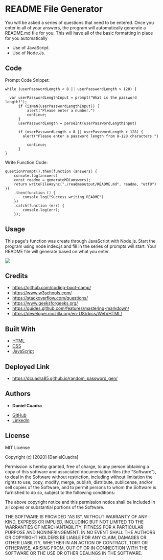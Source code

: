 # README File Generator

You will be asked a series of questions that need to be entered. Once you enter in all of your answers, the program will automatically generate a README.md file for you. This will have all of the basic formatting in place for you automatically

* Use of JavaScript.
* Use of Node.Js.

## Code

Prompt Code Snippet:

```
while (userPasswordLength < 8 || userPasswordLength > 128) {

  var userPasswordLengthInput = prompt("What is the password length?");
      if (isNaN(userPasswordLengthInput)) {
          alert("Please enter a number.")
          continue;
      }
      userPasswordLength = parseInt(userPasswordLengthInput)

      if (userPasswordLength < 8 || userPasswordLength > 128) {
        alert("Please enter a password length from 8-128 characters.")

          continue;
      }
}
```

Write Function Code:

```
questionPrompt().then(function (answers) {
    console.log(answers)
    const readme = generateMD(answers);
    return writeFileAsync("./readmeoutput/README.md", readme, "utf8")
})
    .then(function () {
        console.log("Success writing README")
    })
    .catch(function (err) {
        console.log(err);
    });
```


## Usage

This page's function was create through JavaScript with Node.js. Start the program using node index.js and fill in the series of prompts will start. Your README file will generate based on what you enter.

<img src="./recording.gif">



## Credits

* https://github.com/coding-boot-camp/
* https://www.w3schools.com/
* https://stackoverflow.com/questions/
* https://www.geeksforgeeks.org/
* https://guides.github.com/features/mastering-markdown/
* https://developer.mozilla.org/en-US/docs/Web/HTML/


## Built With

* [HTML](https://developer.mozilla.org/en-US/docs/Web/HTML)
* [CSS](https://developer.mozilla.org/en-US/docs/Web/CSS)
* [JavaScript](https://developer.mozilla.org/en-US/docs/Web/JavaScript)

## Deployed Link

* https://dcuadra85.github.io/random_password_gen/


## Authors

* **Daniel Cuadra** 

- [GitHub](https://github.com/DCuadra85)
- [LinkedIn](https://www.linkedin.com/in/daniel-cuadra-3705aa39/)


## License

MIT License

Copyright (c) [2020] [DanielCuadra]

Permission is hereby granted, free of charge, to any person obtaining a copy
of this software and associated documentation files (the "Software"), to deal
in the Software without restriction, including without limitation the rights
to use, copy, modify, merge, publish, distribute, sublicense, and/or sell
copies of the Software, and to permit persons to whom the Software is
furnished to do so, subject to the following conditions:

The above copyright notice and this permission notice shall be included in all
copies or substantial portions of the Software.

THE SOFTWARE IS PROVIDED "AS IS", WITHOUT WARRANTY OF ANY KIND, EXPRESS OR
IMPLIED, INCLUDING BUT NOT LIMITED TO THE WARRANTIES OF MERCHANTABILITY,
FITNESS FOR A PARTICULAR PURPOSE AND NONINFRINGEMENT. IN NO EVENT SHALL THE
AUTHORS OR COPYRIGHT HOLDERS BE LIABLE FOR ANY CLAIM, DAMAGES OR OTHER
LIABILITY, WHETHER IN AN ACTION OF CONTRACT, TORT OR OTHERWISE, ARISING FROM,
OUT OF OR IN CONNECTION WITH THE SOFTWARE OR THE USE OR OTHER DEALINGS IN THE
SOFTWARE.